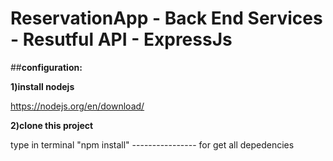 # **ReservationApp - Back End Services - Resutful API - ExpressJs**


##**configuration:**



  **1)install nodejs**       
  
  https://nodejs.org/en/download/
	
	
	
  **2)clone this project**
	
  type in terminal "npm install"          ---------------- for get all depedencies
